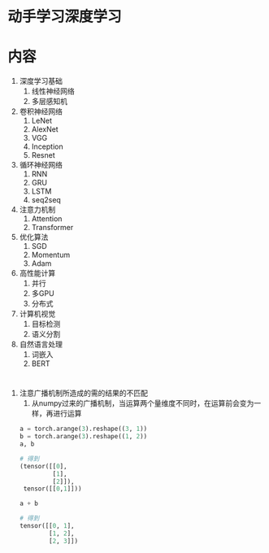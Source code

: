 动手学习深度学习
====

# 内容
1. 深度学习基础
   1. 线性神经网络
   2. 多层感知机
2. 卷积神经网络
   1. LeNet
   2. AlexNet
   3. VGG
   4. Inception
   5. Resnet
3. 循环神经网络
   1. RNN
   2. GRU
   3. LSTM
   4. seq2seq
4. 注意力机制
   1. Attention
   2. Transformer
5. 优化算法
   1. SGD
   2. Momentum
   3. Adam
6. 高性能计算
   1. 并行
   2. 多GPU
   3. 分布式
7. 计算机视觉
   1. 目标检测
   2. 语义分割
8. 自然语言处理
   1. 词嵌入
   2. BERT


# 

1. 注意广播机制所造成的需的结果的不匹配
   1. 从numpy过来的广播机制，当运算两个量维度不同时，在运算前会变为一样，再进行运算
   ```python
   a = torch.arange(3).reshape((3, 1))
   b = torch.arange(3).reshape((1, 2))
   a, b

   # 得到
   (tensor([[0],
            [1],
            [2]]),
    tensor([[0,1]]))
   ```
   ```python
   a + b

   # 得到
   tensor([[0, 1],
           [1, 2],
           [2, 3]])
   ```